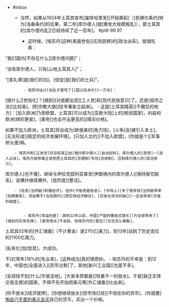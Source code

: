 - #inbox
    - 当然，如果从1924年土耳其宣布[废除哈里发][开始算起]（[色佛尔条约]转为[洛桑条约]的后果，第二年[库尔德人]就[爆发大规模叛乱]），那土耳其的[库尔德内乱][已经持续了近一百年]。 #pt8-99.97


        - 这时候，[埃苏丹]这种[表面世俗][实则民粹]的[政治派系]，就很吃香：

“我们国内[不存在什么][库尔德问题]”；

“没有库尔德人，只有[山地土耳其人]”；

“[宣礼塔]是[我们的剑]，[信徒]是[我们的士兵]”。


            - 埃苏丹估计[在肚子里骂了][国父凯末尔][一万句]：

[搞什么][世俗化]？[搞到][对面都出现][工人党]和[现代民族意识]了。还是[祖宗之法][比较香]，把[宗教大旗][给爷重新立起来]。
        - 这是[土耳其精英][不魔怔的地方]：[加入欧洲]乃至欧盟，土耳其[可以成为][亚欧大陆]上的[枢纽国家]，利益和欧洲[绑的更紧]，[美帝][也会开出更高的][赎买价格]。

如果不加入欧洲，土耳其[将会成为]欧俄美的[角力场]，[斗争]会[被引入本土]，[无法形成][稳定的经济发展环境]。[只加入北约][不加入欧盟]，[你就是个][军事桥头堡]嘛。



        - 埃苏丹和[正发党]并没有真正给[境内库尔德人][自治权利]。库尔德人的[政党]一[进入议会]，埃苏丹就带着正发党把土耳其的[总理制]专向[总统制]，压制库尔德人的[政治势力]。

库尔德人[也不傻]，继续与伊拉克叙利亚甚至[伊朗境内的库尔德人][保持密切联系]，该爆炸继续爆炸，[低烈度][整活]。



        - [低息]当然能[刺激经济]，但你[不能老是低息]。[市场上][多了很多钱]当然能带来[短期繁荣]，但如果不[在短期内][把实体经济稳住]，[实体与货币的缺口]一定会带来[币值的崩盘]。


            - 埃苏丹[幸运的是]：直到12年以前，中国[产能的爆发式增长][为全球带来了][强劲的实体支撑]，[美帝放水]不会贬，他埃苏丹的[里拉][也没怎么难看]。

土耳其02年的[外汇储备]（不计黄金）是270亿[美刀]，到13年[站到了历史高位的]1100亿美刀。

[私有化]加[低息]，大成功。

不过[常年]18%的[失业率]，[这种成功]真的很奇妙。
            - 埃苏丹的不幸是：到12年，中国也[全面进入][货币过剩]了，其他[新兴工业国][也差不多]。

[全球找不到]什么[币值洼地]，[大家本质都是][轻重不一的放水]。于是[缺乏实体交易支撑]的国家，不得不先开始把美元等[外汇储备][吐出来]。

[你不放水][经济就停]，[你想继续放水][但市场已经][不信任你的货币]，[你就要][掏自己手里的美元去买](https://www.zhihu.com/question/494197964/answer/2186942071)自己的货币，买出一个价格。
